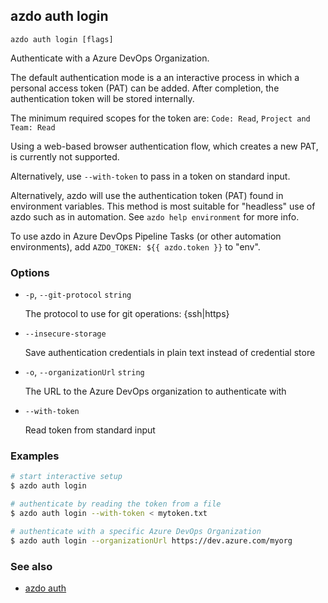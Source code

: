 ## azdo auth login
```
azdo auth login [flags]
```
Authenticate with a Azure DevOps Organization.

The default authentication mode is a an interactive process in which a personal access token (PAT) can be added. After completion, the
authentication token will be stored internally.

The minimum required scopes for the token are: `Code: Read`, `Project and Team: Read`

Using a web-based browser authentication flow, which creates a new PAT, is currently not supported.

Alternatively, use `--with-token` to pass in a token on standard input.

Alternatively, azdo will use the authentication token (PAT) found in environment variables.
This method is most suitable for "headless" use of azdo such as in automation. See
`azdo help environment` for more info.

To use azdo in Azure DevOps Pipeline Tasks (or other automation environments), add `AZDO_TOKEN: ${{ azdo.token }}` to "env".

### Options


* `-p`, `--git-protocol` `string`

	The protocol to use for git operations: {ssh|https}

* `--insecure-storage`

	Save authentication credentials in plain text instead of credential store

* `-o`, `--organizationUrl` `string`

	The URL to the Azure DevOps organization to authenticate with

* `--with-token`

	Read token from standard input


### Examples

```bash
# start interactive setup
$ azdo auth login

# authenticate by reading the token from a file
$ azdo auth login --with-token < mytoken.txt

# authenticate with a specific Azure DevOps Organization
$ azdo auth login --organizationUrl https://dev.azure.com/myorg
```

### See also

* [azdo auth](./azdo_auth.md)
